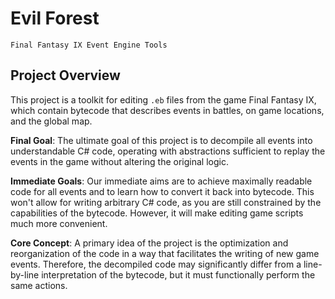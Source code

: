 # Evil Forest 
    Final Fantasy IX Event Engine Tools

## Project Overview

This project is a toolkit for editing `.eb` files from the game Final Fantasy IX, which contain bytecode that describes events in battles, on game locations, and the global map.

**Final Goal**: The ultimate goal of this project is to decompile all events into understandable C# code, operating with abstractions sufficient to replay the events in the game without altering the original logic.

**Immediate Goals**: Our immediate aims are to achieve maximally readable code for all events and to learn how to convert it back into bytecode. This won't allow for writing arbitrary C# code, as you are still constrained by the capabilities of the bytecode. However, it will make editing game scripts much more convenient.

**Core Concept**: A primary idea of the project is the optimization and reorganization of the code in a way that facilitates the writing of new game events. Therefore, the decompiled code may significantly differ from a line-by-line interpretation of the bytecode, but it must functionally perform the same actions.